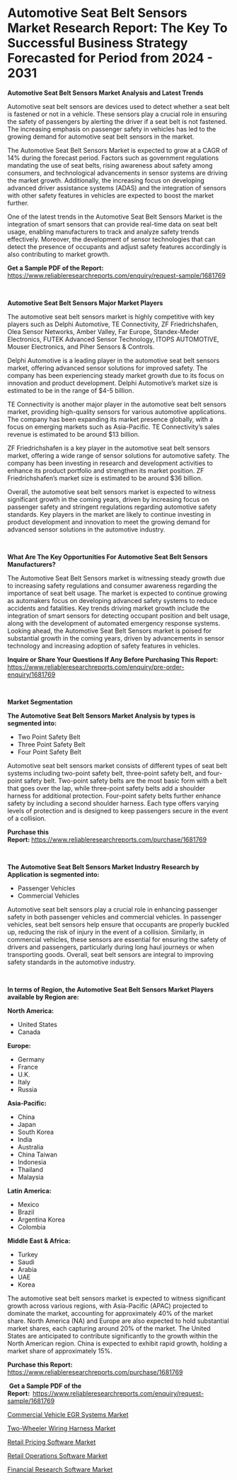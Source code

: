 <p><h1>Automotive Seat Belt Sensors Market Research Report: The Key To Successful Business Strategy Forecasted for Period from 2024 - 2031</h1></p><p><strong>Automotive Seat Belt Sensors Market Analysis and Latest Trends</strong></p>
<p><p>Automotive seat belt sensors are devices used to detect whether a seat belt is fastened or not in a vehicle. These sensors play a crucial role in ensuring the safety of passengers by alerting the driver if a seat belt is not fastened. The increasing emphasis on passenger safety in vehicles has led to the growing demand for automotive seat belt sensors in the market.</p><p>The Automotive Seat Belt Sensors Market is expected to grow at a CAGR of 14% during the forecast period. Factors such as government regulations mandating the use of seat belts, rising awareness about safety among consumers, and technological advancements in sensor systems are driving the market growth. Additionally, the increasing focus on developing advanced driver assistance systems (ADAS) and the integration of sensors with other safety features in vehicles are expected to boost the market further.</p><p>One of the latest trends in the Automotive Seat Belt Sensors Market is the integration of smart sensors that can provide real-time data on seat belt usage, enabling manufacturers to track and analyze safety trends effectively. Moreover, the development of sensor technologies that can detect the presence of occupants and adjust safety features accordingly is also contributing to market growth.</p></p>
<p><strong>Get a Sample PDF of the Report:&nbsp;</strong> <a href="https://www.reliableresearchreports.com/enquiry/request-sample/1681769">https://www.reliableresearchreports.com/enquiry/request-sample/1681769</a></p>
<p>&nbsp;</p>
<p><strong>Automotive Seat Belt Sensors Major Market Players</strong></p>
<p><p>The automotive seat belt sensors market is highly competitive with key players such as Delphi Automotive, TE Connectivity, ZF Friedrichshafen, Olea Sensor Networks, Amber Valley, Far Europe, Standex-Meder Electronics, FUTEK Advanced Sensor Technology, ITOPS AUTOMOTIVE, Mouser Electronics, and Piher Sensors & Controls.</p><p>Delphi Automotive is a leading player in the automotive seat belt sensors market, offering advanced sensor solutions for improved safety. The company has been experiencing steady market growth due to its focus on innovation and product development. Delphi Automotive’s market size is estimated to be in the range of $4-5 billion.</p><p>TE Connectivity is another major player in the automotive seat belt sensors market, providing high-quality sensors for various automotive applications. The company has been expanding its market presence globally, with a focus on emerging markets such as Asia-Pacific. TE Connectivity’s sales revenue is estimated to be around $13 billion.</p><p>ZF Friedrichshafen is a key player in the automotive seat belt sensors market, offering a wide range of sensor solutions for automotive safety. The company has been investing in research and development activities to enhance its product portfolio and strengthen its market position. ZF Friedrichshafen’s market size is estimated to be around $36 billion.</p><p>Overall, the automotive seat belt sensors market is expected to witness significant growth in the coming years, driven by increasing focus on passenger safety and stringent regulations regarding automotive safety standards. Key players in the market are likely to continue investing in product development and innovation to meet the growing demand for advanced sensor solutions in the automotive industry.</p></p>
<p>&nbsp;</p>
<p><strong>What Are The Key Opportunities For Automotive Seat Belt Sensors Manufacturers?</strong></p>
<p><p>The Automotive Seat Belt Sensors market is witnessing steady growth due to increasing safety regulations and consumer awareness regarding the importance of seat belt usage. The market is expected to continue growing as automakers focus on developing advanced safety systems to reduce accidents and fatalities. Key trends driving market growth include the integration of smart sensors for detecting occupant position and belt usage, along with the development of automated emergency response systems. Looking ahead, the Automotive Seat Belt Sensors market is poised for substantial growth in the coming years, driven by advancements in sensor technology and increasing adoption of safety features in vehicles.</p></p>
<p><strong>Inquire or Share Your Questions If Any Before Purchasing This Report:</strong> <a href="https://www.reliableresearchreports.com/enquiry/pre-order-enquiry/1681769">https://www.reliableresearchreports.com/enquiry/pre-order-enquiry/1681769</a></p>
<p>&nbsp;</p>
<p><strong>Market Segmentation</strong></p>
<p><strong>The Automotive Seat Belt Sensors Market Analysis by types is segmented into:</strong></p>
<p><ul><li>Two Point Safety Belt</li><li>Three Point Safety Belt</li><li>Four Point Safety Belt</li></ul></p>
<p><p>Automotive seat belt sensors market consists of different types of seat belt systems including two-point safety belt, three-point safety belt, and four-point safety belt. Two-point safety belts are the most basic form with a belt that goes over the lap, while three-point safety belts add a shoulder harness for additional protection. Four-point safety belts further enhance safety by including a second shoulder harness. Each type offers varying levels of protection and is designed to keep passengers secure in the event of a collision.</p></p>
<p><strong>Purchase this Report:&nbsp;</strong><a href="https://www.reliableresearchreports.com/purchase/1681769">https://www.reliableresearchreports.com/purchase/1681769</a></p>
<p>&nbsp;</p>
<p><strong>The Automotive Seat Belt Sensors Market Industry Research by Application is segmented into:</strong></p>
<p><ul><li>Passenger Vehicles</li><li>Commercial Vehicles</li></ul></p>
<p><p>Automotive seat belt sensors play a crucial role in enhancing passenger safety in both passenger vehicles and commercial vehicles. In passenger vehicles, seat belt sensors help ensure that occupants are properly buckled up, reducing the risk of injury in the event of a collision. Similarly, in commercial vehicles, these sensors are essential for ensuring the safety of drivers and passengers, particularly during long haul journeys or when transporting goods. Overall, seat belt sensors are integral to improving safety standards in the automotive industry.</p></p>
<p>&nbsp;</p>
<p><strong>In terms of Region, the Automotive Seat Belt Sensors Market Players available by Region are:</strong></p>
<p>
    <p> <strong> North America: </strong>
        <ul>
            <li>United States</li>
            <li>Canada</li>
        </ul>
        </p> 
    <p> <strong> Europe: </strong>
        <ul>
            <li>Germany</li>
            <li>France</li>
            <li>U.K.</li>
            <li>Italy</li>
            <li>Russia</li>
        </ul>
        </p> 
    <p> <strong> Asia-Pacific: </strong>
        <ul>
            <li>China</li>
            <li>Japan</li>
            <li>South Korea</li>
            <li>India</li>
            <li>Australia</li>
            <li>China Taiwan</li>
            <li>Indonesia</li>
            <li>Thailand</li>
            <li>Malaysia</li>
        </ul>
        </p> 
    <p> <strong> Latin America: </strong>
        <ul>
            <li>Mexico</li>
            <li>Brazil</li>
            <li>Argentina Korea</li>
            <li>Colombia</li>
        </ul>
        </p> 
    <p> <strong> Middle East & Africa: </strong>
        <ul>
            <li>Turkey</li>
            <li>Saudi</li>
            <li>Arabia</li>
            <li>UAE</li>
            <li>Korea</li>
        </ul>
    </p>
    </p>
<p><p>The automotive seat belt sensors market is expected to witness significant growth across various regions, with Asia-Pacific (APAC) projected to dominate the market, accounting for approximately 40% of the market share. North America (NA) and Europe are also expected to hold substantial market shares, each capturing around 20% of the market. The United States are anticipated to contribute significantly to the growth within the North American region. China is expected to exhibit rapid growth, holding a market share of approximately 15%.</p></p>
<p><strong>Purchase this Report: </strong><a href="https://www.reliableresearchreports.com/purchase/1681769">https://www.reliableresearchreports.com/purchase/1681769</a></p>
<p>&nbsp;<strong>Get a Sample PDF of the Report:&nbsp;&nbsp;</strong><a href="https://www.reliableresearchreports.com/enquiry/request-sample/1681769">https://www.reliableresearchreports.com/enquiry/request-sample/1681769</a></p>
<p><strong></strong></p>
<p><p><a href="https://github.com/wusalecollins540tpqoz/Market-Research-Report-List-1/blob/main/commercial-vehicle-egr-systems-market.md">Commercial Vehicle EGR Systems Market</a></p><p><a href="https://github.com/kathiaseamanalvaradovlprc2h/Market-Research-Report-List-1/blob/main/two-wheeler-wiring-harness-market.md">Two-Wheeler Wiring Harness Market</a></p><p><a href="https://medium.com/p/cb4cbabfed77/edit">Retail Pricing Software Market</a></p><p><a href="https://medium.com/@lawrenceburns7577/retail-operations-software-market-competitive-analysis-market-trends-and-forecast-to-2031-46f91d8bbf3c">Retail Operations Software Market</a></p><p><a href="https://medium.com/@alicehanson1974/financial-research-software-market-outlook-industry-overview-and-forecast-2024-to-2031-b7b9356b989f">Financial Research Software Market</a></p></p>